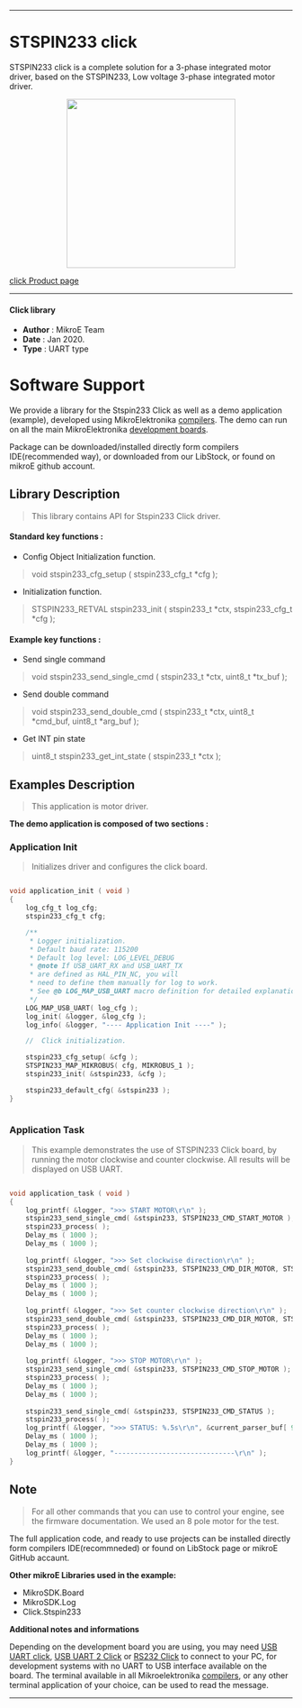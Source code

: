 
---
# STSPIN233 click

STSPIN233 click is a complete solution for a 3-phase integrated motor driver, based on the STSPIN233, Low voltage 3-phase integrated motor driver.

<p align="center">
  <img src="https://download.mikroe.com/images/click_for_ide/stspin233_click.png" height=300px>
</p>

[click Product page](https://www.mikroe.com/stspin233-click)

---


#### Click library 

- **Author**        : MikroE Team
- **Date**          : Jan 2020.
- **Type**          : UART type


# Software Support

We provide a library for the Stspin233 Click 
as well as a demo application (example), developed using MikroElektronika 
[compilers](https://shop.mikroe.com/compilers). 
The demo can run on all the main MikroElektronika [development boards](https://shop.mikroe.com/development-boards).

Package can be downloaded/installed directly form compilers IDE(recommended way), or downloaded from our LibStock, or found on mikroE github account. 

## Library Description

> This library contains API for Stspin233 Click driver.

#### Standard key functions :

- Config Object Initialization function.
> void stspin233_cfg_setup ( stspin233_cfg_t *cfg ); 
 
- Initialization function.
> STSPIN233_RETVAL stspin233_init ( stspin233_t *ctx, stspin233_cfg_t *cfg );

#### Example key functions :

- Send single command
> void stspin233_send_single_cmd ( stspin233_t *ctx, uint8_t *tx_buf );
 
- Send double command
> void stspin233_send_double_cmd ( stspin233_t *ctx, uint8_t *cmd_buf, uint8_t *arg_buf );

- Get INT pin state
> uint8_t stspin233_get_int_state ( stspin233_t *ctx );

## Examples Description

> This application is motor driver.

**The demo application is composed of two sections :**

### Application Init 

> Initializes driver and configures the click board.

```c

void application_init ( void )
{
    log_cfg_t log_cfg;
    stspin233_cfg_t cfg;

    /** 
     * Logger initialization.
     * Default baud rate: 115200
     * Default log level: LOG_LEVEL_DEBUG
     * @note If USB_UART_RX and USB_UART_TX 
     * are defined as HAL_PIN_NC, you will 
     * need to define them manually for log to work. 
     * See @b LOG_MAP_USB_UART macro definition for detailed explanation.
     */
    LOG_MAP_USB_UART( log_cfg );
    log_init( &logger, &log_cfg );
    log_info( &logger, "---- Application Init ----" );

    //  Click initialization.

    stspin233_cfg_setup( &cfg );
    STSPIN233_MAP_MIKROBUS( cfg, MIKROBUS_1 );
    stspin233_init( &stspin233, &cfg );

    stspin233_default_cfg( &stspin233 );
}
  
```

### Application Task

> This example demonstrates the use of STSPIN233 Click board, by running the motor clockwise and counter clockwise.
> All results will be displayed on USB UART.

```c

void application_task ( void )
{
    log_printf( &logger, ">>> START MOTOR\r\n" );
    stspin233_send_single_cmd( &stspin233, STSPIN233_CMD_START_MOTOR );
    stspin233_process( );
    Delay_ms ( 1000 );
    Delay_ms ( 1000 );
    
    log_printf( &logger, ">>> Set clockwise direction\r\n" );
    stspin233_send_double_cmd( &stspin233, STSPIN233_CMD_DIR_MOTOR, STSPIN233_CW_DIR );
    stspin233_process( );
    Delay_ms ( 1000 );
    Delay_ms ( 1000 );
    
    log_printf( &logger, ">>> Set counter clockwise direction\r\n" );
    stspin233_send_double_cmd( &stspin233, STSPIN233_CMD_DIR_MOTOR, STSPIN233_CCW_DIR );
    stspin233_process( );
    Delay_ms ( 1000 );
    Delay_ms ( 1000 );
    
    log_printf( &logger, ">>> STOP MOTOR\r\n" );
    stspin233_send_single_cmd( &stspin233, STSPIN233_CMD_STOP_MOTOR );
    stspin233_process( );
    Delay_ms ( 1000 );
    Delay_ms ( 1000 );
    
    stspin233_send_single_cmd( &stspin233, STSPIN233_CMD_STATUS );
    stspin233_process( );
    log_printf( &logger, ">>> STATUS: %.5s\r\n", &current_parser_buf[ 9 ] );
    Delay_ms ( 1000 );
    Delay_ms ( 1000 );
    log_printf( &logger, "------------------------------\r\n" );
} 

```

## Note

> For all other commands that you can use to control your engine, 
> see the firmware documentation. We used an 8 pole motor for the test.

The full application code, and ready to use projects can be  installed directly form compilers IDE(recommneded) or found on LibStock page or mikroE GitHub accaunt.

**Other mikroE Libraries used in the example:** 

- MikroSDK.Board
- MikroSDK.Log
- Click.Stspin233

**Additional notes and informations**

Depending on the development board you are using, you may need 
[USB UART click](https://shop.mikroe.com/usb-uart-click), 
[USB UART 2 Click](https://shop.mikroe.com/usb-uart-2-click) or 
[RS232 Click](https://shop.mikroe.com/rs232-click) to connect to your PC, for 
development systems with no UART to USB interface available on the board. The 
terminal available in all Mikroelektronika 
[compilers](https://shop.mikroe.com/compilers), or any other terminal application 
of your choice, can be used to read the message.



---
